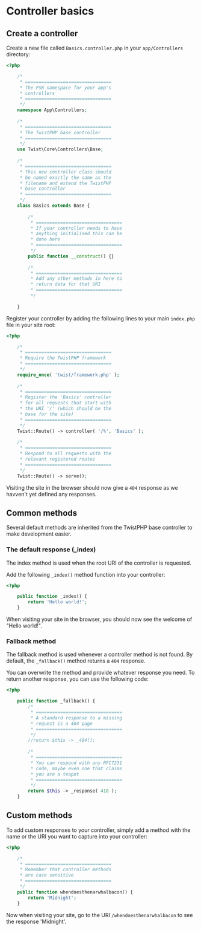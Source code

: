 # Controller basics

## Create a controller

Create a new file called `Basics.controller.php` in your `app/Controllers` directory:

```php
<?php

    /*
     * ================================
     * The PSR namespace for your app's
     * controllers
     * ================================
     */
    namespace App\Controllers;
    
    /*
     * ================================
     * The TwistPHP base controller
     * ================================
     */
    use Twist\Core\Controllers\Base;
    
    /*
     * ================================
     * This new controller class should
     * be named exactly the same as the
     * filename and extend the TwistPHP
     * base controller
     * ================================
     */
    class Basics extends Base {
    
        /*
         * ================================
         * If your controller needs to have
         * anything initialised this can be
         * done here
         * ================================
         */
        public function __construct() {}
    
        /*
         * ================================
         * Add any other methods in here to
         * return data for that URI
         * ================================
         */
        
    }
```

Register your controller by adding the following lines to your main `index.php` file in your site root:

```php
<?php

    /*
     * ================================
     * Require the TwistPHP framework
     * ================================
     */
    require_once( 'twist/framework.php' );
    
    /*
     * ================================
     * Register the 'Basics' controller
     * for all requests that start with
     * the URI '/' (which should be the
     * base for the site)
     * ================================
     */
    Twist::Route() -> controller( '/%', 'Basics' );
    
    /*
     * ================================
     * Respond to all requests with the
     * relevant registered routes
     * ================================
     */
	Twist::Route() -> serve();
```

Visiting the site in the browser should now give a `404` response as we havven't yet defined any responses.

## Common methods

Several default methods are inherited from the TwistPHP base controller to make development easier.

### The default response (_index)

The index method is used when the root URI of the controller is requested.

Add the following `_index()` method function into your controller:

```php
<?php

    public function _index() {
        return 'Hello world!';
    }
```

When visiting your site in the browser, you should now see the welcome of "Hello world!".

### Fallback method

The fallback method is used whenever a controller method is not found. By default, the `_fallback()` method returns a `404` response.

You can overwrite the method and provide whatever response you need. To return another response, you can use the following code:

```php
<?php

    public function _fallback() {
        /*
         * ================================
         * A standard response to a missing
         * request is a 404 page
         * ================================
         */
        //return $this -> _404();
        
        /*
         * ================================
         * You can respond with any RFC7231
         * code, maybe even one that claims
         * you are a teapot
         * ================================
         */
        return $this -> _response( 418 );
    }
```

## Custom methods

To add custom responses to your controller, simply add a method with the name or the URI you want to capture into your controller:

```php
<?php

    /*
     * ================================
     * Remember that controller methods
     * are case sensitive
     * ================================
     */
    public function whendoesthenarwhalbacon() {
        return 'Midnight';
    }
```

Now when visiting your site, go to the URI `/whendoesthenarwhalbacon` to see the response 'Midnight'.